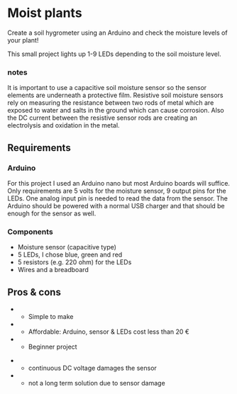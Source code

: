 # Moist plants

Create a soil hygrometer using an Arduino and check the moisture levels of your plant!

This small project lights up 1-9 LEDs depending to the soil moisture level.

### notes

It is important to use a capacitive soil moisture sensor so the sensor elements are underneath a protective film. Resistive soil moisture sensors rely on measuring the resistance between two rods of metal which are exposed to water and salts in the ground which can cause corrosion. Also the DC current between the resistive sensor rods are creating an electrolysis and oxidation in the metal.

## Requirements

### Arduino

For this project I used an Arduino nano but most Arduino boards will suffice.
Only requirements are 5 volts for the moisture sensor, 9 output pins for the LEDs.
One analog input pin is needed to read the data from the sensor. The Arduino should be powered with a normal
USB charger and that should be enough for the sensor as well.

### Components

- Moisture sensor (capacitive type)
- 5 LEDs, I chose blue, green and red
- 5 resistors (e.g. 220 ohm) for the LEDs
- Wires and a breadboard

## Pros & cons

+ + Simple to make
+ + Affordable: Arduino, sensor & LEDs cost less than 20 €
+ + Beginner project
- - continuous DC voltage damages the sensor
- - not a long term solution due to sensor damage
